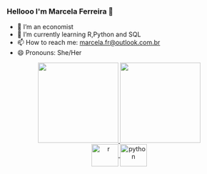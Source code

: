 ### Hellooo I'm Marcela Ferreira 👋



- 🔭 I’m an economist
- 🌱 I’m currently learning R,Python and SQL
- 📫 How to reach me: marcela.fr@outlook.com.br
- 😄 Pronouns: She/Her

<div align="center">
  <a href="https://github.com/MarcelaFerreiraR">
  <img height="180em" src="https://github-readme-stats.vercel.app/api?username=MarcelaFerreiraR&show_icons=true&theme=synthwave&include_all_commits=true&count_private=true"/>
  <img height="180em" src="https://github-readme-stats.vercel.app/api/top-langs/?username=MarcelaFerreiraR&layout=compact&langs_count=7&theme=synthwave"/>

<div>

<img align="center" alt="r" height="50" width="60" src="https://cdn.jsdelivr.net/gh/devicons/devicon/icons/r/r-original.svg" />
<img align="center" alt="python" height="50" width="60" src="https://cdn.jsdelivr.net/gh/devicons/devicon/icons/python/python-original.svg" />

